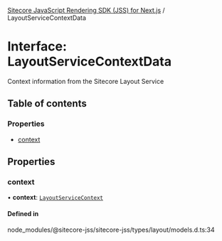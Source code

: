 [Sitecore JavaScript Rendering SDK (JSS) for Next.js](../README.md) / LayoutServiceContextData

# Interface: LayoutServiceContextData

Context information from the Sitecore Layout Service

## Table of contents

### Properties

- [context](LayoutServiceContextData.md#context)

## Properties

### context

• **context**: [`LayoutServiceContext`](LayoutServiceContext.md)

#### Defined in

node_modules/@sitecore-jss/sitecore-jss/types/layout/models.d.ts:34
